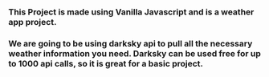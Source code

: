 ### This Project is made using Vanilla Javascript and is a weather app project.

### We are going to be using darksky api to pull all the necessary weather information you need. Darksky can be used free for up to 1000 api calls, so it is great for a basic project.
